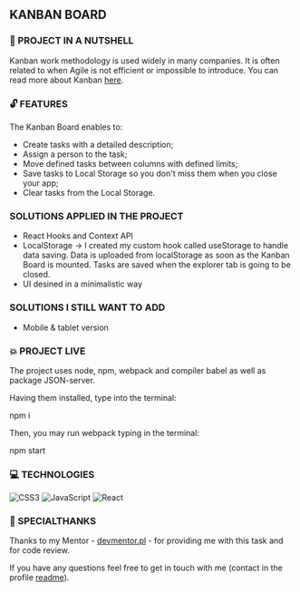 ## KANBAN BOARD 

### :shell: PROJECT IN A NUTSHELL

Kanban work methodology is used widely in many companies. It is often related to when Agile is not efficient or impossible to introduce. You can read more about Kanban [here](https://www.atlassian.com/agile/kanban).

### :unlock: FEATURES 

The Kanban Board enables to:

* Create tasks with a detailed description;
* Assign a person to the task;
* Move defined tasks between columns with defined limits;
* Save tasks to Local Storage so you don't miss them when you close your app;
* Clear tasks from the Local Storage.

###  SOLUTIONS APPLIED IN THE PROJECT

* React Hooks and Context API
* LocalStorage -> I created my custom hook called useStorage to handle data saving. Data is uploaded from localStorage as soon as the Kanban Board is mounted. Tasks are saved when the explorer tab is going to be closed.
* UI desined in a minimalistic way

###  SOLUTIONS I STILL WANT TO ADD 

* Mobile & tablet version

### :boom: PROJECT LIVE 

The project uses node, npm, webpack and compiler babel as well as package JSON-server.

Having them installed, type into the terminal:

npm i

Then, you may run webpack typing in the terminal:

npm start

### 💻 TECHNOLOGIES

![CSS3](https://img.shields.io/badge/css3-%231572B6.svg?style=for-the-badge&logo=css3&logoColor=white)
![JavaScript](https://img.shields.io/badge/javascript-%23323330.svg?style=for-the-badge&logo=javascript&logoColor=%23F7DF1E)
![React](https://img.shields.io/badge/react-%2320232a.svg?style=for-the-badge&logo=react&logoColor=%2361DAFB)

### 🤝 SPECIALTHANKS
Thanks to my Mentor - [devmentor.pl](https://devmentor.pl/) - for providing me with this task and for code review.

If you have any questions feel free to get in touch with me (contact in the profile [readme](https://github.com/magdanolde)).
